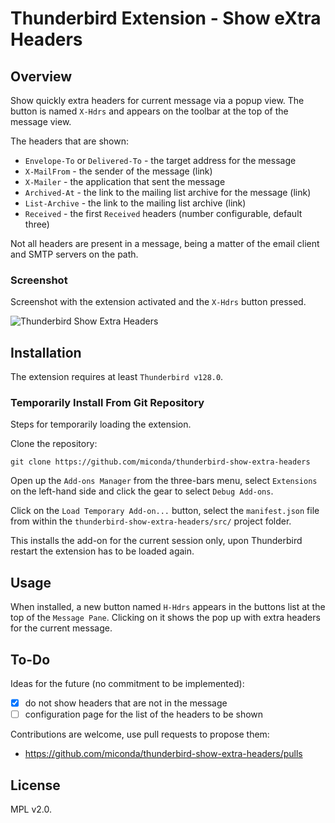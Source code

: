 # Thunderbird Extension - Show  eXtra Headers

## Overview

Show quickly extra headers for current message via a popup view. The button
is named `X-Hdrs` and appears on the toolbar at the top of the message view.

The headers that are shown:

* `Envelope-To` or `Delivered-To` - the target address for the message
* `X-MailFrom` - the sender of the message (link)
* `X-Mailer` - the application that sent the message
* `Archived-At` - the link to the mailing list archive for the message (link)
* `List-Archive` - the link to the mailing list archive (link)
* `Received` - the first `Received` headers (number configurable, default three)

Not all headers are present in a message, being a matter of the email client
and SMTP servers on the path.

### Screenshot

Screenshot with the extension activated and the `X-Hdrs` button pressed.

![Thunderbird Show Extra Headers](https://github.com/user-attachments/assets/6aac6046-b0da-44f8-8dec-a65ce12e39d5)

## Installation

The extension requires at least `Thunderbird v128.0`.

### Temporarily Install From Git Repository

Steps for temporarily loading the extension.

Clone the repository:

``` text
git clone https://github.com/miconda/thunderbird-show-extra-headers
```

Open up the `Add-ons Manager` from the three-bars menu, select `Extensions`
on the left-hand side and click the gear to select `Debug Add-ons`.

Click on the `Load Temporary Add-on...` button, select the `manifest.json` file
from within the `thunderbird-show-extra-headers/src/` project folder.

This installs the add-on for the current session only, upon Thunderbird restart
the extension has to be loaded again.

## Usage

When installed, a new button named `H-Hdrs` appears in the buttons list at the
top of the `Message Pane`. Clicking on it shows the pop up  with extra headers
for the current message.

## To-Do

Ideas for the future (no commitment to be implemented):

* [x] do not show headers that are not in the message
* [ ] configuration page for the list of the headers to be shown

Contributions are welcome, use pull requests to propose them:

* https://github.com/miconda/thunderbird-show-extra-headers/pulls

## License

MPL v2.0.